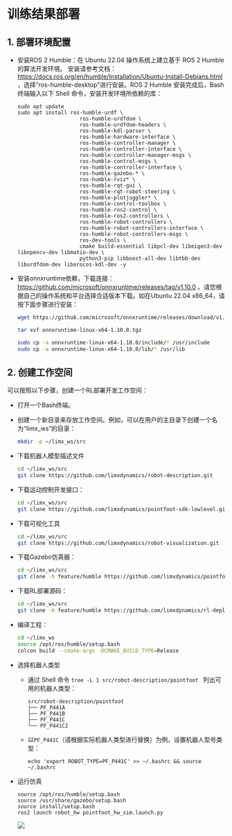 # 训练结果部署



## 1. 部署环境配置

- 安装ROS 2 Humble：在 Ubuntu 22.04 操作系统上建立基于 ROS 2 Humble 的算法开发环境。 安装请参考文档： https://docs.ros.org/en/humble/Installation/Ubuntu-Install-Debians.html ，选择“ros-humble-desktop”进行安装。ROS 2 Humble 安装完成后，Bash 终端输入以下 Shell 命令，安装开发环境所依赖的库：

    ```
    sudo apt update
    sudo apt install ros-humble-urdf \
                        ros-humble-urdfdom \
                        ros-humble-urdfdom-headers \
                        ros-humble-kdl-parser \
                        ros-humble-hardware-interface \
                        ros-humble-controller-manager \
                        ros-humble-controller-interface \
                        ros-humble-controller-manager-msgs \
                        ros-humble-control-msgs \
                        ros-humble-controller-interface \
                        ros-humble-gazebo-* \
                        ros-humble-rviz* \
                        ros-humble-rqt-gui \
                        ros-humble-rqt-robot-steering \
                        ros-humble-plotjuggler* \
                        ros-humble-control-toolbox \
                        ros-humble-ros2-control \
                        ros-humble-ros2-controllers \
                        ros-humble-robot-controllers \
                        ros-humble-robot-controllers-interface \
                        ros-humble-robot-controllers-msgs \
                        ros-dev-tools \
                        cmake build-essential libpcl-dev libeigen3-dev libopencv-dev libmatio-dev \
                        python3-pip libboost-all-dev libtbb-dev liburdfdom-dev liborocos-kdl-dev -y
    ```

    

- 安装onnxruntime依赖，下载连接：https://github.com/microsoft/onnxruntime/releases/tag/v1.10.0  。请您根据自己的操作系统和平台选择合适版本下载。如在Ubuntu 22.04 x86_64，请按下面步骤进行安装：
  
    ```Bash
    wget https://github.com/microsoft/onnxruntime/releases/download/v1.10.0/onnxruntime-linux-x64-1.10.0.tgz
    
    tar xvf onnxruntime-linux-x64-1.10.0.tgz
    
    sudo cp -a onnxruntime-linux-x64-1.10.0/include/* /usr/include
    sudo cp -a onnxruntime-linux-x64-1.10.0/lib/* /usr/lib
    ```



## 2. 创建工作空间

可以按照以下步骤，创建一个RL部署开发工作空间：

- 打开一个Bash终端。
- 创建一个新目录来存放工作空间。例如，可以在用户的主目录下创建一个名为“limx_ws”的目录：
    ```Bash
    mkdir -p ~/limx_ws/src
    ```
- 下载机器人模型描述文件
    ```Bash
    cd ~/limx_ws/src
    git clone https://github.com/limxdynamics/robot-description.git
    ```
- 下载运动控制开发接口：

    ```Bash
    cd ~/limx_ws/src
    git clone https://github.com/limxdynamics/pointfoot-sdk-lowlevel.git
    ```
- 下载可视化工具
    ```Bash
    cd ~/limx_ws/src
    git clone https://github.com/limxdynamics/robot-visualization.git
    ```
- 下载Gazebo仿真器：
    ```Bash
    cd ~/limx_ws/src
    git clone -b feature/humble https://github.com/limxdynamics/pointfoot-gazebo-ros2.git
    ```
- 下载RL部署源码：
    ```Bash
    cd ~/limx_ws/src
    git clone -b feature/humble https://github.com/limxdynamics/rl-deploy-ros2-cpp.git
    ```
- 编译工程：
    ```Bash
    cd ~/limx_ws
    source /opt/ros/humble/setup.bash
    colcon build --cmake-args -DCMAKE_BUILD_TYPE=Release
    ```

- 选择机器人类型

  - 通过 Shell 命令 `tree -L 1 src/robot-description/pointfoot ` 列出可用的机器人类型：
  
    ```
    src/robot-description/pointfoot
    ├── PF_P441A
    ├── PF_P441B
    ├── PF_P441C
    └── PF_P441C2
    ```
  
  - 以`PF_P441C`（请根据实际机器人类型进行替换）为例，设置机器人型号类型：
  
    ```
    echo 'export ROBOT_TYPE=PF_P441C' >> ~/.bashrc && source ~/.bashrc
    ```
  
- 运行仿真

  ```
  source /opt/ros/humble/setup.bash
  source /usr/share/gazebo/setup.bash
  source install/setup.bash
  ros2 launch robot_hw pointfoot_hw_sim.launch.py
  ```
  ![](doc/simulator.gif)

